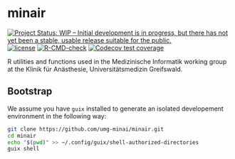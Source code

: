 # minair

<!-- badges: start -->
[![Project Status: WIP – Initial development is in progress, but there has not yet been a stable, usable release suitable for the public.](https://www.repostatus.org/badges/latest/wip.svg)](https://www.repostatus.org/#wip)
[![license](https://img.shields.io/badge/license-GPL%20%28%3E=%203%29-brightgreen.svg?style=flat)](https://www.gnu.org/licenses/gpl-3.0.html)
[![R-CMD-check](https://github.com/umg-minai/minair/actions/workflows/R-CMD-check.yaml/badge.svg)](https://github.com/umg-minai/minair/actions/workflows/R-CMD-check.yaml)
[![Codecov test coverage](https://codecov.io/gh/umg-minai/minair/branch/main/graph/badge.svg)](https://app.codecov.io/gh/umg-minai/minair?branch=main)
<!-- badges: end -->

R utilities and functions used in the Medizinische Informatik working group at the Klinik für Anästhesie, Universitätsmedizin Greifswald.

## Bootstrap

We assume you have `guix` installed to generate an isolated developement
environment in the following way:

```bash
git clone https://github.com/umg-minai/minair.git
cd minair
echo "$(pwd)" >> ~/.config/guix/shell-authorized-directories
guix shell
```
